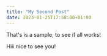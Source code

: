 ```yaml
---
title: "My Second Post"
date: 2023-01-25T17:58:00+01:00
---
```


That's is a sample, to see if all works!
<!--more-->

Hiii nice to see you!

